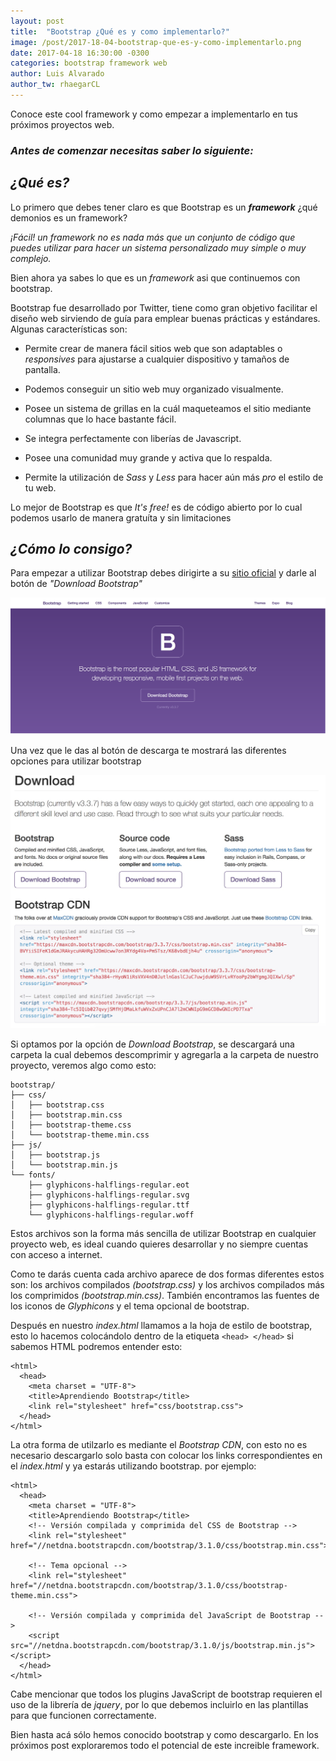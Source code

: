 ```yaml
---
layout: post
title:  "Bootstrap ¿Qué es y como implementarlo?"
image: /post/2017-18-04-bootstrap-que-es-y-como-implementarlo.png
date: 2017-04-18 16:30:00 -0300
categories: bootstrap framework web
author: Luis Alvarado
author_tw: rhaegarCL
---
```

Conoce este cool framework y como empezar a implementarlo en tus próximos proyectos web.

<!--more-->

### *Antes de comenzar necesitas saber lo siguiente:*

## *¿Qué es?*
Lo primero que debes tener claro es que Bootstrap es un ***framework*** ¿qué demonios es un framework?  

*¡Fácil! un framework no es nada más que un conjunto de código que puedes utilizar para hacer un sistema personalizado muy simple o muy complejo.*

Bien ahora ya sabes lo que es un *framework* asi que continuemos con bootstrap.

Bootstrap fue desarrollado por Twitter, tiene como gran objetivo facilitar el diseño web sirviendo de guía para emplear buenas prácticas y estándares. Algunas características son:

* Permite crear de manera fácil sitios web que son adaptables o *responsives* para ajustarse a cualquier dispositivo y tamaños de pantalla.

* Podemos conseguir un sitio web muy organizado visualmente.


* Posee un sistema de grillas en la cuál maqueteamos el sitio mediante columnas que lo hace bastante fácil.

* Se integra perfectamente con liberías de Javascript.

* Posee una comunidad muy grande y activa que lo respalda.

* Permite la utilización de *Sass* y *Less* para hacer aún más *pro* el estilo de tu web.

 Lo mejor de Bootstrap es que *It's free!* es de código abierto por lo cual podemos usarlo de manera gratuíta y sin limitaciones

## *¿Cómo lo consigo?*

Para empezar a utilizar Bootstrap debes dirigirte a su [sitio oficial](http://getbootstrap.com/) y darle al botón de *"Download Bootstrap"*

![download-bootstrap](/assets/img/post/2017-18-04-bootstrap-que-es-y-como-implementarlo/download-bootstrap.png)

Una vez que le das al botón de descarga te mostrará las diferentes opciones para utilizar bootstrap

![opciones-descarga-bootstrap](/assets/img/post/2017-18-04-bootstrap-que-es-y-como-implementarlo/opciones-descarga-bootstrap.jpg)

Si optamos por la opción de *Download Bootstrap*, se descargará una carpeta la cual debemos descomprimir y agregarla a la carpeta de nuestro proyecto, veremos algo como esto:

~~~
bootstrap/
├── css/
│   ├── bootstrap.css
│   ├── bootstrap.min.css
│   ├── bootstrap-theme.css
│   └── bootstrap-theme.min.css
├── js/
│   ├── bootstrap.js
│   └── bootstrap.min.js
└── fonts/
    ├── glyphicons-halflings-regular.eot
    ├── glyphicons-halflings-regular.svg
    ├── glyphicons-halflings-regular.ttf
    └── glyphicons-halflings-regular.woff

~~~
Estos archivos son la forma más sencilla de utilizar Bootstrap en cualquier proyecto web, es ideal cuando quieres desarrollar y no siempre cuentas con acceso a internet.

Como te darás cuenta cada archivo aparece de dos formas diferentes estos son: los archivos compilados  *(bootstrap.css)* y los archivos compilados más los comprimidos *(bootstrap.min.css)*. También encontramos las fuentes de los iconos de *Glyphicons* y el tema opcional de bootstrap.

Después en nuestro *index.html* llamamos a la hoja de estilo de bootstrap, esto lo hacemos colocándolo dentro de la etiqueta ``<head> </head>`` si sabemos HTML podremos entender esto:
~~~
<html>
  <head>
    <meta charset = "UTF-8">
    <title>Aprendiendo Bootstrap</title>
    <link rel="stylesheet" href="css/bootstrap.css">
  </head>
</html>
~~~
La otra forma de utilzarlo es mediante el *Bootstrap CDN*, con esto no es necesario descargarlo solo basta con colocar los links correspondientes en el *index.html* y ya estarás utilizando bootstrap. por ejemplo:

~~~
<html>
  <head>
    <meta charset = "UTF-8">
    <title>Aprendiendo Bootstrap</title>
    <!-- Versión compilada y comprimida del CSS de Bootstrap -->
    <link rel="stylesheet" href="//netdna.bootstrapcdn.com/bootstrap/3.1.0/css/bootstrap.min.css">

    <!-- Tema opcional -->
    <link rel="stylesheet" href="//netdna.bootstrapcdn.com/bootstrap/3.1.0/css/bootstrap-theme.min.css">

    <!-- Versión compilada y comprimida del JavaScript de Bootstrap -->
    <script src="//netdna.bootstrapcdn.com/bootstrap/3.1.0/js/bootstrap.min.js"></script>
  </head>
</html>
~~~

Cabe mencionar que todos los plugins JavaScript de bootstrap requieren el uso de la librería de *jquery*, por lo que debemos incluirlo en las plantillas para que funcionen correctamente.

Bien hasta acá sólo hemos conocido bootstrap y como descargarlo.
En los próximos post exploraremos todo el potencial de este increible framework.
